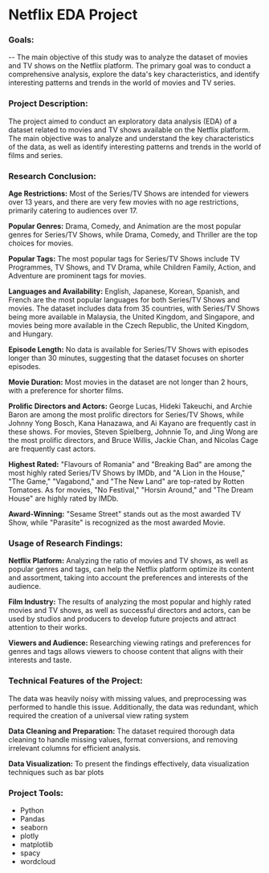 # Netflix EDA Project

### Goals:
--
The main objective of this study was to analyze the dataset of movies and TV shows on the Netflix platform. The primary goal was to conduct a comprehensive analysis, explore the data's key characteristics, and identify interesting patterns and trends in the world of movies and TV series.

### Project Description:

The project aimed to conduct an exploratory data analysis (EDA) of a dataset related to movies and TV shows available on the Netflix platform. The main objective was to analyze and understand the key characteristics of the data, as well as identify interesting patterns and trends in the world of films and series.


### Research Conclusion:

**Age Restrictions:** Most of the Series/TV Shows are intended for viewers over 13 years, and there are very few movies with no age restrictions, primarily catering to audiences over 17.

**Popular Genres:** Drama, Comedy, and Animation are the most popular genres for Series/TV Shows, while Drama, Comedy, and Thriller are the top choices for movies.

**Popular Tags:** The most popular tags for Series/TV Shows include TV Programmes, TV Shows, and TV Drama, while Children Family, Action, and Adventure are prominent tags for movies.

**Languages and Availability:** English, Japanese, Korean, Spanish, and French are the most popular languages for both Series/TV Shows and movies. The dataset includes data from 35 countries, with Series/TV Shows being more available in Malaysia, the United Kingdom, and Singapore, and movies being more available in the Czech Republic, the United Kingdom, and Hungary.

**Episode Length:** No data is available for Series/TV Shows with episodes longer than 30 minutes, suggesting that the dataset focuses on shorter episodes.

**Movie Duration:** Most movies in the dataset are not longer than 2 hours, with a preference for shorter films.

**Prolific Directors and Actors:** George Lucas, Hideki Takeuchi, and Archie Baron are among the most prolific directors for Series/TV Shows, while Johnny Yong Bosch, Kana Hanazawa, and Ai Kayano are frequently cast in these shows. For movies, Steven Spielberg, Johnnie To, and Jing Wong are the most prolific directors, and Bruce Willis, Jackie Chan, and Nicolas Cage are frequently cast actors.

**Highest Rated:** "Flavours of Romania" and "Breaking Bad" are among the most highly rated Series/TV Shows by IMDb, and "A Lion in the House," "The Game," "Vagabond," and "The New Land" are top-rated by Rotten Tomatoes. As for movies, "No Festival," "Horsin Around," and "The Dream House" are highly rated by IMDb.

**Award-Winning:** "Sesame Street" stands out as the most awarded TV Show, while "Parasite" is recognized as the most awarded Movie.

### Usage of Research Findings:

**Netflix Platform:** Analyzing the ratio of movies and TV shows, as well as popular genres and tags, can help the Netflix platform optimize its content and assortment, taking into account the preferences and interests of the audience.

**Film Industry:** The results of analyzing the most popular and highly rated movies and TV shows, as well as successful directors and actors, can be used by studios and producers to develop future projects and attract attention to their works.

**Viewers and Audience:** Researching viewing ratings and preferences for genres and tags allows viewers to choose content that aligns with their interests and taste.

### Technical Features of the Project:

The data was heavily noisy with missing values, and preprocessing was performed to handle this issue. Additionally, the data was redundant, which required the creation of a universal view rating system 

**Data Cleaning and Preparation:** The dataset required thorough data cleaning to handle missing values, format conversions, and removing irrelevant columns for efficient analysis.

**Data Visualization:** To present the findings effectively, data visualization techniques such as bar plots

### Project Tools:

- Python
- Pandas
- seaborn
- plotly
- matplotlib
- spacy
- wordcloud
